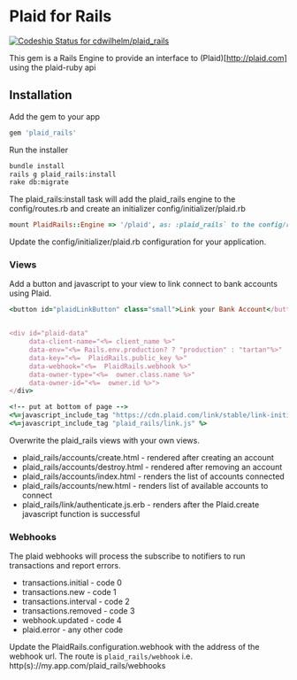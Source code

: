 # Plaid for Rails

[ ![Codeship Status for cdwilhelm/plaid_rails](https://codeship.com/projects/0ffcd970-b638-0133-0560-5ef9b905983d/status?branch=master)](https://codeship.com/projects/134308)

This gem is a Rails Engine to provide an interface to (Plaid)[http://plaid.com] using the plaid-ruby api

## Installation

Add the gem to your app

```ruby
gem 'plaid_rails'
```

Run the installer
```bash
bundle install
rails g plaid_rails:install
rake db:migrate
```

The plaid_rails:install task will add the plaid_rails engine to the config/routes.rb and create an initializer 
config/initializer/plaid.rb
```ruby
mount PlaidRails::Engine => '/plaid', as: :plaid_rails` to the config/routes.rb
```

Update the config/initializer/plaid.rb configuration for your application.

### Views

Add a button and javascript to your view to link connect to bank accounts using Plaid.
```ruby
<button id="plaidLinkButton" class="small">Link your Bank Account</button>


<div id="plaid-data"
     data-client-name="<%= client_name %>"
     data-env="<%= Rails.env.production? ? "production" : "tartan"%>"
     data-key="<%=  PlaidRails.public_key %>"
     data-webhook="<%=  PlaidRails.webhook %>"
     data-owner-type="<%=  owner.class.name %>"
     data-owner-id="<%=  owner.id %>">
</div>

<!-- put at bottom of page -->
<%=javascript_include_tag "https://cdn.plaid.com/link/stable/link-initialize.js" %>
<%=javascript_include_tag "plaid_rails/link.js" %>
```

Overwrite the plaid_rails views with your own views.
* plaid_rails/accounts/create.html - rendered after creating an account
* plaid_rails/accounts/destroy.html - rendered after removing an account
* plaid_rails/accounts/index.html - renders the list of accounts connected
* plaid_rails/accounts/new.html - renders list of available accounts to connect
* plaid_rails/link/authenticate.js.erb - renders after the Plaid.create javascript function is successful

### Webhooks
The plaid webhooks will process the subscribe to notifiers to run transactions and report errors.  

* transactions.initial - code 0
* transactions.new - code 1
* transactions.interval - code 2
* transactions.removed - code 3
* webhook.updated - code 4
* plaid.error - any other code

Update the PlaidRails.configuration.webhook with  the address of the webhook url.  The route is `plaid_rails/webhook`
i.e. http(s)://my.app.com/plaid_rails/webhooks 